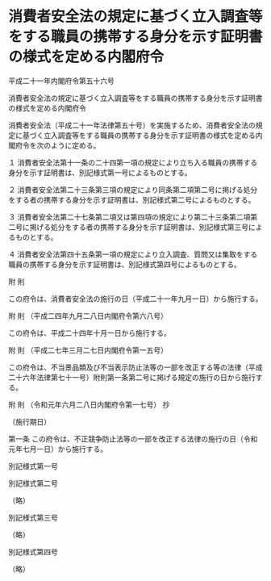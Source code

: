 # 消費者安全法の規定に基づく立入調査等をする職員の携帯する身分を示す証明書の様式を定める内閣府令

平成二十一年内閣府令第五十六号

消費者安全法の規定に基づく立入調査等をする職員の携帯する身分を示す証明書の様式を定める内閣府令

消費者安全法（平成二十一年法律第五十号）を実施するため、消費者安全法の規定に基づく立入調査等をする職員の携帯する身分を示す証明書の様式を定める内閣府令を次のように定める。

１ 消費者安全法第十一条の二十四第一項の規定により立ち入る職員の携帯する身分を示す証明書は、別記様式第一号によるものとする。

２ 消費者安全法第二十三条第三項の規定により同条第二項第二号に掲げる処分をする者の携帯する身分を示す証明書は、別記様式第二号によるものとする。

３ 消費者安全法第二十七条第二項又は第四項の規定により第二十三条第二項第二号に掲げる処分をする者の携帯する身分を示す証明書は、別記様式第三号によるものとする。

４ 消費者安全法第四十五条第一項の規定により立入調査、質問又は集取をする職員の携帯する身分を示す証明書は、別記様式第四号によるものとする。

附 則

この府令は、消費者安全法の施行の日（平成二十一年九月一日）から施行する。

附 則 （平成二四年九月二八日内閣府令第六八号）

この府令は、平成二十四年十月一日から施行する。

附 則 （平成二七年三月二七日内閣府令第一五号）

この府令は、不当景品類及び不当表示防止法等の一部を改正する等の法律（平成二十六年法律第七十一号）附則第一条第二号に掲げる規定の施行の日から施行する。

附 則 （令和元年六月二八日内閣府令第一七号） 抄

（施行期日）

第一条 この府令は、不正競争防止法等の一部を改正する法律の施行の日（令和元年七月一日）から施行する。

別記様式第一号

[](/./pict/H21F10001000056_1907251607_001.pdf)

別記様式第二号

（略）

別記様式第三号

（略）

別記様式第四号

（略）
